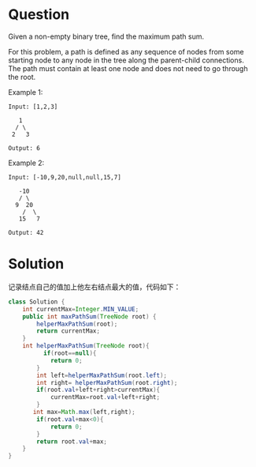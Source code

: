 # Question
Given a non-empty binary tree, find the maximum path sum.

For this problem, a path is defined as any sequence of nodes from some starting node to any node in the tree along the parent-child connections. The path must contain at least one node and does not need to go through the root.

Example 1:

    Input: [1,2,3]
    
       1
      / \
     2   3

    Output: 6
Example 2:

    Input: [-10,9,20,null,null,15,7]
    
       -10
       / \
      9  20
        /  \
       15   7
    
    Output: 42

# Solution
记录结点自己的值加上他左右结点最大的值，代码如下：
```java
class Solution {
    int currentMax=Integer.MIN_VALUE;
    public int maxPathSum(TreeNode root) {
        helperMaxPathSum(root);
        return currentMax;  
    }
    int helperMaxPathSum(TreeNode root){
          if(root==null){
            return 0;
        }
        int left=helperMaxPathSum(root.left);
        int right= helperMaxPathSum(root.right);
        if(root.val+left+right>currentMax){
            currentMax=root.val+left+right;
        }
       int max=Math.max(left,right);
        if(root.val+max<0){
            return 0;
        }
        return root.val+max;       
    }
}
```